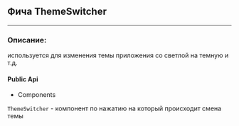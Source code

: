 ## Фича ThemeSwitcher

_____

### Описание: 
используется для изменения темы приложения со светлой на темную и т.д.


#### Public Api 

- Components

 `ThemeSwitcher` - компонент по нажатию на который происходит смена темы
 






